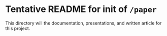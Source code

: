 # Tentative README for init of `/paper`

This directory will the documentation, presentations, and written article for this project.
